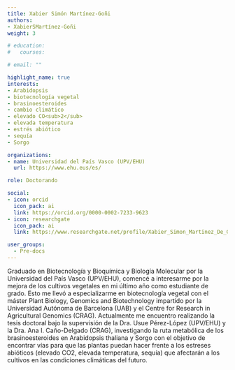 ```yaml
---
title: Xabier Simón Martínez-Goñi
authors:
- XabierSMartínez-Goñi
weight: 3

# education:
#   courses:

# email: ""

highlight_name: true
interests:
- Arabidopsis
- biotecnología vegetal
- brasinoesteroides
- cambio climático
- elevado CO<sub>2</sub>
- elevada temperatura
- estrés abiótico
- sequía
- Sorgo 

organizations:
- name: Universidad del País Vasco (UPV/EHU)
  url: https://www.ehu.eus/es/

role: Doctorando

social:
- icon: orcid
  icon_pack: ai
  link: https://orcid.org/0000-0002-7233-9623
- icon: researchgate
  icon_pack: ai
  link: https://www.researchgate.net/profile/Xabier_Simon_Martinez_De_Goni

user_groups: 
  - Pre-docs
---
```


Graduado en Biotecnología y Bioquímica y Biología Molecular por la Universidad del País Vasco (UPV/EHU), comencé a interesarme por la mejora de los cultivos vegetales en mi último año como estudiante de grado. Esto me llevó a especializarme en biotecnología vegetal con el máster Plant Biology, Genomics and Biotechnology impartido por la Universidad Autónoma de Barcelona (UAB) y el Centre for Research in Agricultural Genomics (CRAG). Actualmente me encuentro realizando la tesis doctoral bajo la supervisión de la Dra. Usue Pérez-López (UPV/EHU) y la Dra. Ana I. Caño-Delgado (CRAG), investigando la ruta metabólica de los brasinoesteroides en Arabidopsis thaliana y Sorgo con el objetivo de encontrar vías para que las plantas puedan hacer frente a los estreses abióticos (elevado CO2, elevada temperatura, sequía) que afectarán a los cultivos en las condiciones climáticas del futuro.
